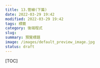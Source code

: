 ```yaml
---
title: 13.管線(下篇)
date: 2022-03-29 19:42
modified: 2022-03-29 19:42
tags: 標籤
category: 後端程式
slug:
summary: 預覽標題
image: /images/default_preview_image.jpg
status: draft
---
```


[TOC]